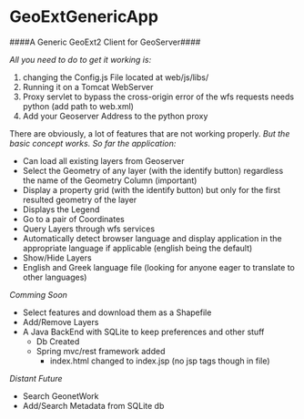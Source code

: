 # GeoExtGenericApp
####A Generic GeoExt2 Client for GeoServer####

*All you need to do to get it working is:*

1. changing the Config.js File located at web/js/libs/
2. Running it on a Tomcat WebServer
3. Proxy servlet to bypass the cross-origin error of the wfs requests needs python (add path to web.xml)
4. Add your Geoserver Address to the python proxy


There are obviously, a lot of features that are not working properly.
*But the basic concept works. So far the application:*
- Can load all existing layers from Geoserver
- Select the Geometry of any layer (with the identify button) regardless the name of the Geometry Column (important)
- Display a property grid (with the identify button) but only for the first resulted geometry of the layer
- Displays the Legend
- Go to a pair of Coordinates
- Query Layers through wfs services
- Automatically detect browser language and display application in the appropriate language if applicable (english being the default)
- Show/Hide Layers
- English and Greek language file (looking for anyone eager to translate to other languages)

*Comming Soon*
- Select features and download them as a Shapefile
- Add/Remove Layers
- A Java BackEnd with SQLite to keep preferences and other stuff
  - Db Created
  - Spring mvc/rest framework added
    - index.html changed to index.jsp (no jsp tags though in file)

*Distant Future*
- Search GeonetWork
- Add/Search Metadata from SQLite db
